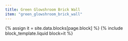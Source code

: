 ```yaml
---
title: Green Glowshroom Brick Wall
item: "green_glowshroom_brick_wall"
---
```


{% assign it = site.data.blocks[page.block] %}
{% include block_template.liquid block=it %}

